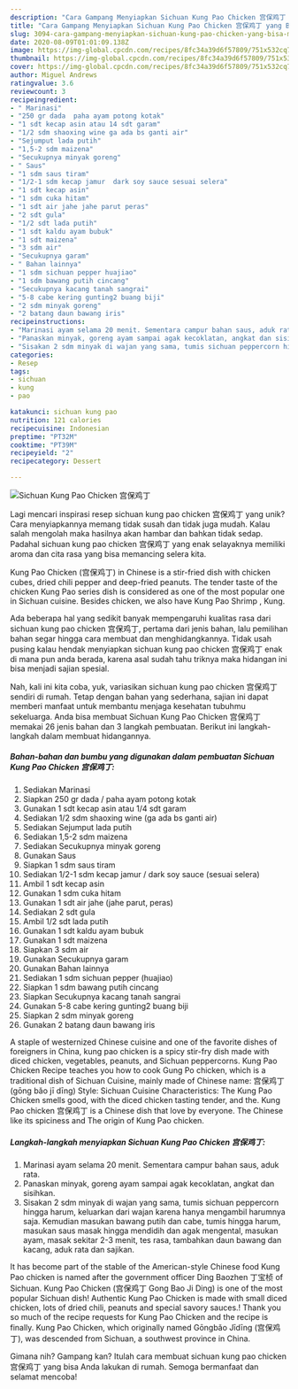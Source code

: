 ```yaml
---
description: "Cara Gampang Menyiapkan Sichuan Kung Pao Chicken 宫保鸡丁 yang Bisa Manjain Lidah"
title: "Cara Gampang Menyiapkan Sichuan Kung Pao Chicken 宫保鸡丁 yang Bisa Manjain Lidah"
slug: 3094-cara-gampang-menyiapkan-sichuan-kung-pao-chicken-yang-bisa-manjain-lidah
date: 2020-08-09T01:01:09.138Z
image: https://img-global.cpcdn.com/recipes/8fc34a39d6f57809/751x532cq70/sichuan-kung-pao-chicken-宫保鸡丁-foto-resep-utama.jpg
thumbnail: https://img-global.cpcdn.com/recipes/8fc34a39d6f57809/751x532cq70/sichuan-kung-pao-chicken-宫保鸡丁-foto-resep-utama.jpg
cover: https://img-global.cpcdn.com/recipes/8fc34a39d6f57809/751x532cq70/sichuan-kung-pao-chicken-宫保鸡丁-foto-resep-utama.jpg
author: Miguel Andrews
ratingvalue: 3.6
reviewcount: 3
recipeingredient:
- " Marinasi"
- "250 gr dada  paha ayam potong kotak"
- "1 sdt kecap asin atau 14 sdt garam"
- "1/2 sdm shaoxing wine ga ada bs ganti air"
- "Sejumput lada putih"
- "1,5-2 sdm maizena"
- "Secukupnya minyak goreng"
- " Saus"
- "1 sdm saus tiram"
- "1/2-1 sdm kecap jamur  dark soy sauce sesuai selera"
- "1 sdt kecap asin"
- "1 sdm cuka hitam"
- "1 sdt air jahe jahe parut peras"
- "2 sdt gula"
- "1/2 sdt lada putih"
- "1 sdt kaldu ayam bubuk"
- "1 sdt maizena"
- "3 sdm air"
- "Secukupnya garam"
- " Bahan lainnya"
- "1 sdm sichuan pepper huajiao"
- "1 sdm bawang putih cincang"
- "Secukupnya kacang tanah sangrai"
- "5-8 cabe kering gunting2 buang biji"
- "2 sdm minyak goreng"
- "2 batang daun bawang iris"
recipeinstructions:
- "Marinasi ayam selama 20 menit. Sementara campur bahan saus, aduk rata."
- "Panaskan minyak, goreng ayam sampai agak kecoklatan, angkat dan sisihkan."
- "Sisakan 2 sdm minyak di wajan yang sama, tumis sichuan peppercorn hingga harum, keluarkan dari wajan karena hanya mengambil harumnya saja. Kemudian masukan bawang putih dan cabe, tumis hingga harum, masukan saus masak hingga mendidih dan agak mengental, masukan ayam, masak sekitar 2-3 menit, tes rasa, tambahkan daun bawang dan kacang, aduk rata dan sajikan."
categories:
- Resep
tags:
- sichuan
- kung
- pao

katakunci: sichuan kung pao 
nutrition: 121 calories
recipecuisine: Indonesian
preptime: "PT32M"
cooktime: "PT39M"
recipeyield: "2"
recipecategory: Dessert

---
```



![Sichuan Kung Pao Chicken 宫保鸡丁](https://img-global.cpcdn.com/recipes/8fc34a39d6f57809/751x532cq70/sichuan-kung-pao-chicken-宫保鸡丁-foto-resep-utama.jpg)

Lagi mencari inspirasi resep sichuan kung pao chicken 宫保鸡丁 yang unik? Cara menyiapkannya memang tidak susah dan tidak juga mudah. Kalau salah mengolah maka hasilnya akan hambar dan bahkan tidak sedap. Padahal sichuan kung pao chicken 宫保鸡丁 yang enak selayaknya memiliki aroma dan cita rasa yang bisa memancing selera kita.

Kung Pao Chicken (宫保鸡丁) in Chinese is a stir-fried dish with chicken cubes, dried chili pepper and deep-fried peanuts. The tender taste of the chicken Kung Pao series dish is considered as one of the most popular one in Sichuan cuisine. Besides chicken, we also have Kung Pao Shrimp , Kung.

Ada beberapa hal yang sedikit banyak mempengaruhi kualitas rasa dari sichuan kung pao chicken 宫保鸡丁, pertama dari jenis bahan, lalu pemilihan bahan segar hingga cara membuat dan menghidangkannya. Tidak usah pusing kalau hendak menyiapkan sichuan kung pao chicken 宫保鸡丁 enak di mana pun anda berada, karena asal sudah tahu triknya maka hidangan ini bisa menjadi sajian spesial.


Nah, kali ini kita coba, yuk, variasikan sichuan kung pao chicken 宫保鸡丁 sendiri di rumah. Tetap dengan bahan yang sederhana, sajian ini dapat memberi manfaat untuk membantu menjaga kesehatan tubuhmu sekeluarga. Anda bisa membuat Sichuan Kung Pao Chicken 宫保鸡丁 memakai 26 jenis bahan dan 3 langkah pembuatan. Berikut ini langkah-langkah dalam membuat hidangannya.

<!--inarticleads1-->

##### Bahan-bahan dan bumbu yang digunakan dalam pembuatan Sichuan Kung Pao Chicken 宫保鸡丁:

1. Sediakan  Marinasi
1. Siapkan 250 gr dada / paha ayam potong kotak
1. Gunakan 1 sdt kecap asin atau 1/4 sdt garam
1. Sediakan 1/2 sdm shaoxing wine (ga ada bs ganti air)
1. Sediakan Sejumput lada putih
1. Sediakan 1,5-2 sdm maizena
1. Sediakan Secukupnya minyak goreng
1. Gunakan  Saus
1. Siapkan 1 sdm saus tiram
1. Sediakan 1/2-1 sdm kecap jamur / dark soy sauce (sesuai selera)
1. Ambil 1 sdt kecap asin
1. Gunakan 1 sdm cuka hitam
1. Gunakan 1 sdt air jahe (jahe parut, peras)
1. Sediakan 2 sdt gula
1. Ambil 1/2 sdt lada putih
1. Gunakan 1 sdt kaldu ayam bubuk
1. Gunakan 1 sdt maizena
1. Siapkan 3 sdm air
1. Gunakan Secukupnya garam
1. Gunakan  Bahan lainnya
1. Sediakan 1 sdm sichuan pepper (huajiao)
1. Siapkan 1 sdm bawang putih cincang
1. Siapkan Secukupnya kacang tanah sangrai
1. Gunakan 5-8 cabe kering gunting2 buang biji
1. Siapkan 2 sdm minyak goreng
1. Gunakan 2 batang daun bawang iris


A staple of westernized Chinese cuisine and one of the favorite dishes of foreigners in China, kung pao chicken is a spicy stir-fry dish made with diced chicken, vegetables, peanuts, and Sichuan peppercorns. Kung Pao Chicken Recipe teaches you how to cook Gung Po chicken, which is a traditional dish of Sichuan Cuisine, mainly made of Chinese name: 宫保鸡丁 (gōng bǎo jī dīng) Style: Sichuan Cuisine Characteristics: The Kung Pao Chicken smells good, with the diced chicken tasting tender, and the. Kung Pao chicken 宫保鸡丁 is a Chinese dish that love by everyone. The Chinese like its spiciness and The origin of Kung Pao chicken. 

<!--inarticleads2-->

##### Langkah-langkah menyiapkan Sichuan Kung Pao Chicken 宫保鸡丁:

1. Marinasi ayam selama 20 menit. Sementara campur bahan saus, aduk rata.
1. Panaskan minyak, goreng ayam sampai agak kecoklatan, angkat dan sisihkan.
1. Sisakan 2 sdm minyak di wajan yang sama, tumis sichuan peppercorn hingga harum, keluarkan dari wajan karena hanya mengambil harumnya saja. Kemudian masukan bawang putih dan cabe, tumis hingga harum, masukan saus masak hingga mendidih dan agak mengental, masukan ayam, masak sekitar 2-3 menit, tes rasa, tambahkan daun bawang dan kacang, aduk rata dan sajikan.


It has become part of the stable of the American-style Chinese food Kung Pao chicken is named after the government officer Ding Baozhen 丁宝桢 of Sichuan. Kung Pao Chicken (宫保鸡丁 Gong Bao Ji Ding) is one of the most popular Sichuan dish! Authentic Kung Pao Chicken is made with small diced chicken, lots of dried chili, peanuts and special savory sauces.! Thank you so much of the recipe requests for Kung Pao Chicken and the recipe is finally. Kung Pao Chicken, which originally named Gōngbǎo Jīdīng (宫保鸡丁), was descended from Sichuan, a southwest province in China. 

Gimana nih? Gampang kan? Itulah cara membuat sichuan kung pao chicken 宫保鸡丁 yang bisa Anda lakukan di rumah. Semoga bermanfaat dan selamat mencoba!
